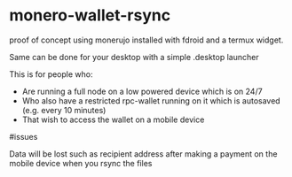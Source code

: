 # monero-wallet-rsync
proof of concept using monerujo installed with fdroid and a termux widget. 

Same can be done for your desktop with a simple .desktop launcher 

This is for people who:
- Are running a full node on a low powered device which is on 24/7
- Who also have a restricted rpc-wallet running on it which is autosaved (e.g. every 10 minutes)
- That wish to access the wallet on a mobile device

#issues

Data will be lost such as recipient address after making a payment on the mobile device when you rsync the files 
